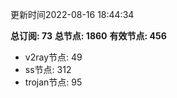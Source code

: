 更新时间2022-08-16 18:44:34

**总订阅: 73**
**总节点: 1860**
**有效节点: 456**
- v2ray节点: 49
- ss节点: 312
- trojan节点: 95
